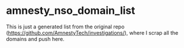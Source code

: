 # amnesty_nso_domain_list
This is just a generated list from the original repo (https://github.com/AmnestyTech/investigations/), where I scrap all the domains and push here. 
